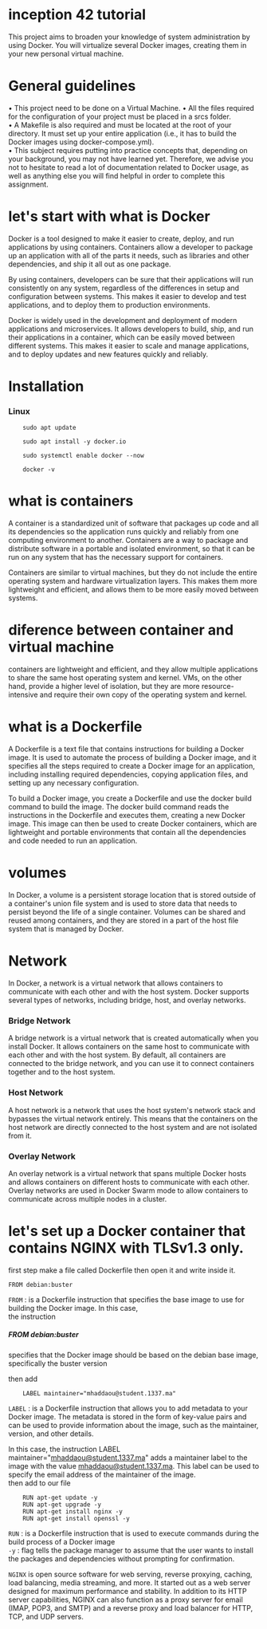 # inception 42 tutorial 

This project aims to broaden your knowledge of system administration by using Docker.
You will virtualize several Docker images, creating them in your new personal virtual
machine.

#  General guidelines

• This project need to be done on a Virtual Machine.
• All the files required for the configuration of your project must be placed in a srcs
folder.<br>
• A Makefile is also required and must be located at the root of your directory. It
must set up your entire application (i.e., it has to build the Docker images using
docker-compose.yml).<br>
• This subject requires putting into practice concepts that, depending on your background, you may not have learned yet. Therefore, we advise you not to hesitate to
read a lot of documentation related to Docker usage, as well as anything else you
will find helpful in order to complete this assignment.<br>

# let's start with what is Docker

Docker is a tool designed to make it easier to create, deploy, and run applications by using containers. Containers allow a developer to package up an application with all of the parts it needs, such as libraries and other dependencies, and ship it all out as one package.<br>

By using containers, developers can be sure that their applications will run consistently on any system, regardless of the differences in setup and configuration between systems. This makes it easier to develop and test applications, and to deploy them to production environments.<br>

Docker is widely used in the development and deployment of modern applications and microservices. It allows developers to build, ship, and run their applications in a container, which can be easily moved between different systems. This makes it easier to scale and manage applications, and to deploy updates and new features quickly and reliably.<br>

# Installation

### Linux

```console
    sudo apt update

    sudo apt install -y docker.io
    
    sudo systemctl enable docker --now
    
    docker -v
```
# what is containers

A container is a standardized unit of software that packages up code and all its dependencies so the application runs quickly and reliably from one computing environment to another. Containers are a way to package and distribute software in a portable and isolated environment, so that it can be run on any system that has the necessary support for containers.<br>

Containers are similar to virtual machines, but they do not include the entire operating system and hardware virtualization layers. This makes them more lightweight and efficient, and allows them to be more easily moved between systems.<br>
# diference between container and virtual machine
containers are lightweight and efficient, and they allow multiple applications to share the same host operating system and kernel. VMs, on the other hand, provide a higher level of isolation, but they are more resource-intensive and require their own copy of the operating system and kernel.<br>


# what is a Dockerfile

A Dockerfile is a text file that contains instructions for building a Docker image. It is used to automate the process of building a Docker image, and it specifies all the steps required to create a Docker image for an application, including installing required dependencies, copying application files, and setting up any necessary configuration.<br>

To build a Docker image, you create a Dockerfile and use the docker build command to build the image. The docker build command reads the instructions in the Dockerfile and executes them, creating a new Docker image. This image can then be used to create Docker containers, which are lightweight and portable environments that contain all the dependencies and code needed to run an application.<br>

# volumes
In Docker, a volume is a persistent storage location that is stored outside of a container's union file system and is used to store data that needs to persist beyond the life of a single container. Volumes can be shared and reused among containers, and they are stored in a part of the host file system that is managed by Docker.<br>

# Network

In Docker, a network is a virtual network that allows containers to communicate with each other and with the host system. Docker supports several types of networks, including bridge, host, and overlay networks.<br>

### Bridge Network

A bridge network is a virtual network that is created automatically when you install Docker. It allows containers on the same host to communicate with each other and with the host system. By default, all containers are connected to the bridge network, and you can use it to connect containers together and to the host system.<br>
### Host Network

A host network is a network that uses the host system's network stack and bypasses the virtual network entirely. This means that the containers on the host network are directly connected to the host system and are not isolated from it.<br>

### Overlay Network

An overlay network is a virtual network that spans multiple Docker hosts and allows containers on different hosts to communicate with each other. Overlay networks are used in Docker Swarm mode to allow containers to communicate across multiple nodes in a cluster.<br>


# let's set up a Docker container that contains NGINX with TLSv1.3 only.

first step make a file called Dockerfile then open it and write inside it.<br>

```console
FROM debian:buster
```

`FROM` : is a Dockerfile instruction that specifies the base image to use for building the Docker image. In this case, <br>
the instruction <h5>FROM debian:buster</h5> specifies that the Docker image should be based on the debian base image, specifically the buster version<br>

then add 
```console
    LABEL maintainer="mhaddaou@student.1337.ma"
```

`LABEL` : is a Dockerfile instruction that allows you to add metadata to your Docker image. The metadata is stored in the form of key-value pairs and can be used to provide information about the image, such as the maintainer, version, and other details.<br>

In this case, the instruction LABEL maintainer="mhaddaou@student.1337.ma" adds a maintainer label to the image with the value mhaddaou@student.1337.ma. This label can be used to specify the email address of the maintainer of the image.<br>
then add to our file
```console
    RUN apt-get update -y
    RUN apt-get upgrade -y
    RUN apt-get install nginx -y
    RUN apt-get install openssl -y
```
`RUN` : is a Dockerfile instruction that is used to execute commands during the build process of a Docker image<br>
`-y` : flag tells the package manager to assume that the user wants to install the packages and dependencies without prompting for confirmation.

`NGINX` is open source software for web serving, reverse proxying, caching, load balancing, media streaming, and more. It started out as a web server designed for maximum performance and stability. In addition to its HTTP server capabilities, NGINX can also function as a proxy server for email (IMAP, POP3, and SMTP) and a reverse proxy and load balancer for HTTP, TCP, and UDP servers.
